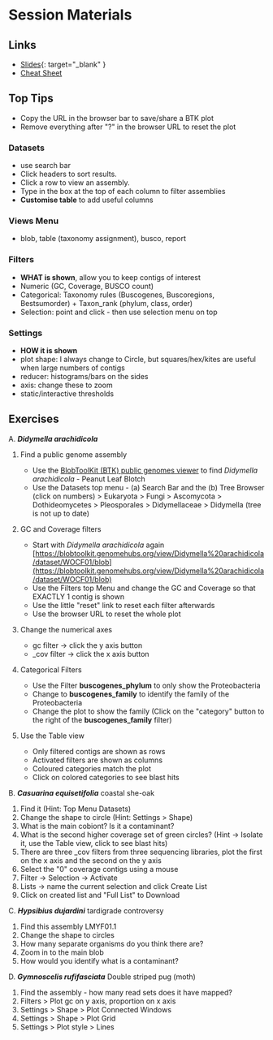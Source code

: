 # Session Materials

## Links

-  [Slides](https://docs.google.com/presentation/d/1rIJTyVkKkw_VEW1osIK7-WAbevRG7gUZ9NzQXGK7wKA/edit?usp=sharing){: target="_blank" }
- [Cheat Sheet](BTK-cheatsheet-2023-05-12.pdf)

## Top Tips

- Copy the URL in the browser bar to save/share a BTK plot
- Remove everything after "?" in the browser URL to reset the plot

### Datasets
- use search bar
- Click headers to sort results.
- Click a row to view an assembly.
- Type in the box at the top of each column to filter assemblies
- **Customise table** to add useful columns

### Views Menu
- blob, table (taxonomy assignment), busco, report

### Filters
- **WHAT is shown**, allow you to keep contigs of interest
- Numeric (GC, Coverage, BUSCO count)
- Categorical: Taxonomy rules (Buscogenes, Buscoregions, Bestsumorder) + Taxon_rank (phylum, class, order)
- Selection: point and click - then use selection menu on top

### Settings
- **HOW it is shown**
- plot shape: I always change to Circle, but squares/hex/kites are useful when large numbers of contigs
- reducer: histograms/bars on the sides
- axis: change these to zoom
- static/interactive thresholds

## Exercises

A. **_Didymella arachidicola_**

1. Find a public genome assembly
    - Use the [BlobToolKit (BTK) public genomes viewer](https://blobtoolkit.genomehubs.org/view/) to find <em>Didymella arachidicola</em> - Peanut Leaf Blotch
    - Use the Datasets top menu - (a) Search Bar and the (b) Tree Browser (click on numbers) > Eukaryota > Fungi > Ascomycota > Dothideomycetes > Pleosporales > Didymellaceae > Didymella (tree is not up to date)

2. GC and Coverage filters
    - Start with <em>Didymella arachidicola</em> again [https://blobtoolkit.genomehubs.org/view/Didymella%20arachidicola/dataset/WOCF01/blob](https://blobtoolkit.genomehubs.org/view/Didymella%20arachidicola/dataset/WOCF01/blob)
    - Use the Filters top Menu and change the GC and Coverage so that EXACTLY 1 contig is shown
    - Use the little "reset" link to reset each filter afterwards
    - Use the browser URL to reset the whole plot

3. Change the numerical axes
    - gc filter -> click the y axis button
    - _cov filter -> click the x axis button

4. Categorical Filters
    - Use the Filter **buscogenes_phylum** to only show the Proteobacteria
    - Change to **buscogenes_family** to identify the family of the Proteobacteria
    - Change the plot to show the family (Click on the "category" button to the right of the **buscogenes_family** filter)

5. Use the Table view
    - Only filtered contigs are shown as rows
    - Activated filters are shown as columns
    - Coloured categories match the plot
    - Click on colored categories to see blast hits

B. **_Casuarina equisetifolia_** coastal she-oak

1. Find it (Hint: Top Menu Datasets)
2. Change the shape to circle (Hint: Settings > Shape)
3. What is the main cobiont? Is it a contaminant?
4. What is the second higher coverage set of green circles? (Hint -> Isolate it, use the Table view, click to see blast hits)
5. There are three _cov filters from three sequencing libraries, plot the first on the x axis and the second on the y axis
6. Select the "0" coverage contigs using a mouse
7. Filter -> Selection -> Activate
8. Lists -> name the current selection and click Create List
9. Click on created list and "Full List" to Download

C. **_Hypsibius dujardini_** tardigrade controversy

1. Find this assembly LMYF01.1
2. Change the shape to circles
3. How many separate organisms do you think there are?
4. Zoom in to the main blob
5. How would you identify what is a contaminant?

D. **_Gymnoscelis rufifasciata_** Double striped pug (moth)

1. Find the assembly - how many read sets does it have mapped?
2. Filters > Plot gc on y axis, proportion on x axis
3. Settings > Shape > Plot Connected Windows
4. Settings > Shape > Plot Grid
5. Settings > Plot style > Lines




